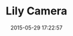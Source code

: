 ---
layout: video
title:  Lily Camera
date:   2015-05-29 17:22:57
path1: videos
path2: startup
path3:
category: videos
tags:
- startup
intro: Une belle vidéo de présentation pour ce drone caméra throw-and-shoot. Aucune configuration requise. Jetez Lily dans l'air pour commencer une nouvelle vidéo. Il vous suivra dans vos moindres mouvements. C'est aussi simple que ça.
description: Une belle vidéo de présentation pour ce drone caméra throw-and-shoot.
id-youtube: ObDvc1saMr4
---
